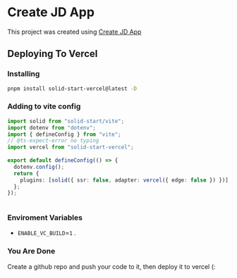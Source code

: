 # Create JD App

This project was created using [Create JD App](https://github.com/OrJDev/create-jd-app)

## Deploying To Vercel

### Installing

```bash
pnpm install solid-start-vercel@latest -D
```

### Adding to vite config

```ts
import solid from "solid-start/vite";
import dotenv from "dotenv";
import { defineConfig } from "vite";
// @ts-expect-error no typing
import vercel from "solid-start-vercel";
  
export default defineConfig(() => {
  dotenv.config();
  return {
    plugins: [solid({ ssr: false, adapter: vercel({ edge: false }) })],
  };
});
  
```

### Enviroment Variables

- `ENABLE_VC_BUILD`=`1` .

### You Are Done

Create a github repo and push your code to it, then deploy it to vercel (:

